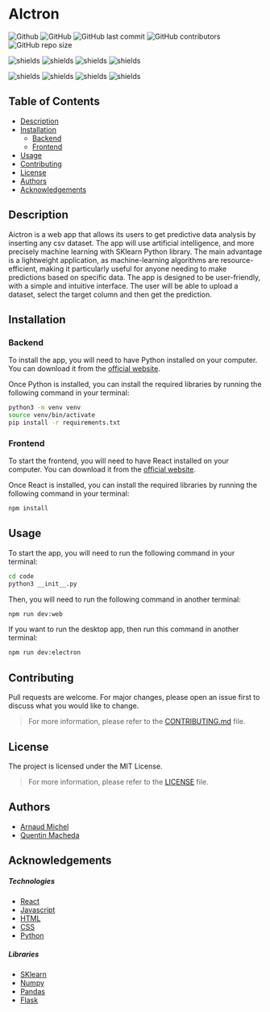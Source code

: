 # AIctron
![Github](https://img.shields.io/badge/GitHub-100000?style=for-the-badge&logo=github&logoColor=white)
![GitHub](https://img.shields.io/github/license/Group-3-Charlie/AIctron?style=for-the-badge)
![GitHub last commit](https://img.shields.io/github/issues/Group-3-Charlie/AIctron?style=for-the-badge)
![GitHub contributors](https://img.shields.io/github/contributors/Group-3-Charlie/AIctron?style=for-the-badge)
![GitHub repo size](https://img.shields.io/github/repo-size/Group-3-Charlie/AIctron?style=for-the-badge)


![shields](https://img.shields.io/badge/Python-3776AB?style=for-the-badge&logo=python&logoColor=white)
![shields](https://img.shields.io/badge/React-61DAFB?style=for-the-badge&logo=react&logoColor=white)
![shields](https://img.shields.io/badge/HTML5-E34F26?style=for-the-badge&logo=html5&logoColor=white)
![shields](https://img.shields.io/badge/CSS3-1572B6?style=for-the-badge&logo=css3&logoColor=white)

![shields](https://img.shields.io/badge/Scikit_Learn-F7931E?style=for-the-badge&logo=scikit-learn&logoColor=white)
![shields](https://img.shields.io/badge/Numpy-013243?style=for-the-badge&logo=numpy&logoColor=white)
![shields](https://img.shields.io/badge/Pandas-150458?style=for-the-badge&logo=pandas&logoColor=white)
![shields](https://img.shields.io/badge/Flask-000000?style=for-the-badge&logo=flask&logoColor=white)

## Table of Contents
- [Description](#description)
- [Installation](#installation)
  - [Backend](#backend)
  - [Frontend](#frontend)
- [Usage](#usage)
- [Contributing](#contributing)
- [License](#license)
- [Authors](#authors)
- [Acknowledgements](#acknowledgements)
  

## Description
Aictron is a web app that allows its users to get predictive data analysis by inserting any csv dataset. 
The app will use artificial intelligence, and more precisely machine learning with SKlearn Python library. 
The main advantage is a lightweight application, as machine-learning algorithms are resource-efficient, making it particularly useful for anyone needing to make predictions based on specific data. 
The app is designed to be user-friendly, with a simple and intuitive interface. 
The user will be able to upload a dataset, select the target column and then get the prediction.


## Installation

### Backend
To install the app, you will need to have Python installed on your computer. You can download it from the [official website](https://www.python.org/downloads/).

Once Python is installed, you can install the required libraries by running the following command in your terminal:

```bash
python3 -m venv venv
source venv/bin/activate
pip install -r requirements.txt
```

### Frontend
To start the frontend, you will need to have React installed on your computer. You can download it from the [official website](https://reactjs.org/).

Once React is installed, you can install the required libraries by running the following command in your terminal:

```bash
npm install
```


## Usage

To start the app, you will need to run the following command in your terminal:

```bash
cd code
python3 __init__.py
```

Then, you will need to run the following command in another terminal:

```bash
npm run dev:web
```

If you want to run the desktop app, then run this command in another terminal:

```bash
npm run dev:electron
```

## Contributing

Pull requests are welcome. For major changes, please open an issue first to discuss what you would like to change.
>For more information, please refer to the [CONTRIBUTING.md](CONTRIBUTING.md) file.


## License

The project is licensed under the MIT License. 
>For more information, please refer to the [LICENSE](LICENSE) file.


## Authors

- [Arnaud Michel](https://github.com/MrArnaudMichel)
- [Quentin Macheda](https://github.com/quentinmacheda)

## Acknowledgements

##### Technologies
- [React](https://reactjs.org/)
- [Javascript](https://www.javascript.com/)
- [HTML](https://html.com/)
- [CSS](https://www.w3.org/Style/CSS/Overview.en.html)
- [Python](https://www.python.org/)

##### Libraries
- [SKlearn](https://scikit-learn.org/stable/)
- [Numpy](https://numpy.org/)
- [Pandas](https://pandas.pydata.org/)
- [Flask](https://flask.palletsprojects.com/en/2.0.x/)
